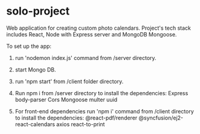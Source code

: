 # solo-project
Web application for creating custom photo calendars.
Project's tech stack includes React, Node with Express server and MongoDB Mongoose.

To set up the app:
1. run 'nodemon index.js' command from /server directory.
2. start Mongo DB.
3. run 'npm start' from /client folder directory.
4. Run npm i from /server directory to install the dependencies:
Express
body-parser
Cors
Mongoose
multer
uuid

5. For front-end dependencies run 'npm i' command from /client directory
to install the dependencies: @react-pdf/renderer @syncfusion/ej2-react-calendars axios react-to-print

